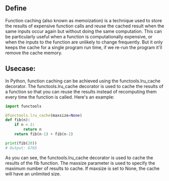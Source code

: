 ## Define
Function caching (also known as memoization) is a technique used to store the results of expensive function calls and reuse the cached result when the same inputs occur again but without doing the same computation. This can be particularly useful when a function is computationally expensive, or when the inputs to the function are unlikely to change frequently. But it only keeps the cache for a single program run time, if we re-run the program it'll remove the cache memory.

## Usecase:
In Python, function caching can be achieved using the functools.lru_cache decorator. The functools.lru_cache decorator is used to cache the results of a function so that you can reuse the results instead of recomputing them every time the function is called. Here's an example:

```python
import functools

@functools.lru_cache(maxsize=None)
def fib(n):
    if n < 2:
        return n
    return fib(n-1) + fib(n-2)

print(fib(20))
# Output: 6765
```

As you can see, the functools.lru_cache decorator is used to cache the results of the fib function. The maxsize parameter is used to specify the maximum number of results to cache. If maxsize is set to None, the cache will have an unlimited size.
